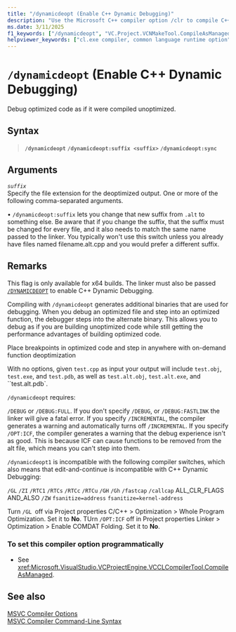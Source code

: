 ```yaml
---
title: "/dynamicdeopt (Enable C++ Dynamic Debugging)"
description: "Use the Microsoft C++ compiler option /clr to compile C++/CLI and C++ code as managed code."
ms.date: 3/11/2025
f1_keywords: ["/dynamicdeopt", "VC.Project.VCNMakeTool.CompileAsManaged", "VC.Project.VCCLCompilerTool.CompileAsManaged"]
helpviewer_keywords: ["cl.exe compiler, common language runtime option", "-dynamicdeopt compiler option [C++]", "dynamicdeopt compiler option [C++]", "/clr compiler option [C++]", "Managed Extensions for C++, compiling", "common language runtime, /clr compiler option"]
---
```

# `/dynamicdeopt` (Enable C++ Dynamic Debugging)

Debug optimized code as if it were compiled unoptimized.

## Syntax

> **`/dynamicdeopt`**
> **`/dynamicdeopt:suffix <suffix>`**
> **`/dynamicdeopt:sync`**

## Arguments

*`suffix`*\
Specify the file extension for the deoptimized output. One or more of the following comma-separated arguments.

• `/dynamicdeopt:suffix` <suffix>  lets you change that new suffix from `.alt` to something else. Be aware that if you change the suffix, that the suffix must be changed for every file, and it also needs to match the same name passed to the linker. You typically won't use this switch unless you already have files named filename.alt.cpp and you would prefer a different suffix.

## Remarks

This flag is only available for x64 builds. The linker must also be passed [`/DYNAMICDEOPT`](dynamic-deopt-linker.md) to enable C++ Dynamic Debugging.

Compiling with `/dynamicdeopt` generates additional binaries that are used for debugging. When you debug an optimized file and step into an optimized function, the debugger steps into the alternate binary. This allows you to debug as if you are building unoptimized code while still getting the performance advantages of building optimized code.

Place breakpoints in optimized code and step in anywhere with on-demand function deoptimization

With no options, given `test.cpp` as input your output will include `test.obj`, `test.exe`, and `test.pdb`, as well as `test.alt.obj`, `test.alt.exe`, and ``test.alt.pdb`.

`/dynamicdeopt` requires:

`/DEBUG` or `/DEBUG:FULL`. If you don't specify `/DEBUG`, or `/DEBUG:FASTLINK` the linker will give a fatal error.
If you specify `/INCREMENTAL`, the compiler generates a warning and automatically turns off `/INCREMENTAL`.
If you specify `/OPT:ICF`, the compiler generates a warning that the debug experience isn't as good. This is because ICF can cause functions to be removed from the alt file, which means you can't step into them.

`/dynamicdeopt1` is incompatible with the following compiler switches, which also means that edit-and-continue is incompatible with C++ Dynamic Debugging:

   `/GL` 
   `/ZI`
   `/RTC1`
   `/RTCs`
   `/RTCc`
   `/RTCu`
   `/GH`
   `/Gh`
   `/fastcap`
   `/callcap`
   ALL_CLR_FLAGS AND_ALSO 
   `/ZW`
   `fsanitize=address`
   `fsanitize=kernel-address`

Turn `/GL `off via Project properties C/C++ > Optimization > Whole Program Optimization. Set it to **No**.
TUrn `/OPT:ICF` off in Project properties Linker > Optimization > Enable COMDAT Folding. Set it to **No**.

### To set this compiler option programmatically

- See <xref:Microsoft.VisualStudio.VCProjectEngine.VCCLCompilerTool.CompileAsManaged>.

## See also

[MSVC Compiler Options](compiler-options.md)\
[MSVC Compiler Command-Line Syntax](compiler-command-line-syntax.md)
